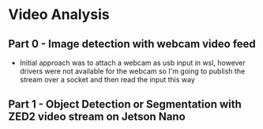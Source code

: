# Video Analysis

## Part 0 - Image detection with webcam video feed
* Initial approach was to attach a webcam as usb input in wsl, however drivers were not available for the webcam so I'm going to publish the stream over a socket and then read the input this way


## Part 1 - Object Detection or Segmentation with ZED2 video stream on Jetson Nano

